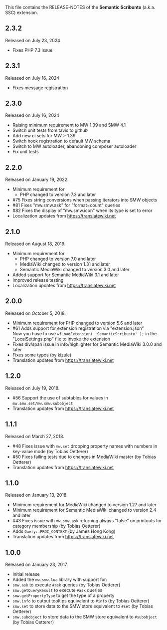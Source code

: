 This file contains the RELEASE-NOTES of the **Semantic Scribunto** (a.k.a. SSC) extension.

## 2.3.2

Released on July 23, 2024

* Fixes PHP 7.3 issue

## 2.3.1

Released on July 16, 2024

* Fixes message registration

## 2.3.0

Released on July 16, 2024

* Raising minimum requirement to MW 1.39 and SMW 4.1
* Switch unit tests from tavis to github
* Add new ci sets for MW > 1.39
* Switch hook registration to default MW schema
* Switch to MW autoloader, abandoning composer autoloader
* Fix unit tests


## 2.2.0

Released on January 19, 2022.

* Minimum requirement for
  * PHP changed to version 7.3 and later
* #75 Fixes string conversions when passing iterators into SMW objects
* #81 Fixes "mw.smw.ask" for "format=count" queries
* #82 Fixes the display of "mw.smw.icon" when its type is set to error
* Localization updates from https://translatewiki.net

## 2.1.0

Released on August 18, 2019.

* Minimum requirement for
  * PHP changed to version 7.0 and later
  * MediaWiki changed to version 1.31 and later
  * Semantic MediaWiki changed to version 3.0 and later
* Added support for Semantic MediaWiki 3.1 and later
* Improved release testing
* Localization updates from https://translatewiki.net

## 2.0.0

Released on October 5, 2018.

* Minimum requirement for PHP changed to version 5.6 and later
* #61 Adds support for extension registration via "extension.json"  
    Now you have to use `wfLoadExtension( 'SemanticScribunto' );` in the "LocalSettings.php" file to invoke the extension
* Fixes div/span issue in info/highlighter for Semantic MediaWiki 3.0.0 and later
* Fixes some typos (by kizule)
* Translation updates from https://translatewiki.net

## 1.2.0

Released on July 19, 2018.

* #56 Support the use of subtables for values in `mw.smw.set/mw.smw.subobject`
* Translation updates from https://translatewiki.net

## 1.1.1

Released on March 27, 2018.

* #48 Fixes issue with `mw.set` dropping property names with numbers in key-value mode (by Tobias Oetterer)
* #50 Fixes failing tests due to changes in MediaWiki master (by Tobias Oetterer)
* Translation updates from https://translatewiki.net

## 1.1.0

Released on January 13, 2018.

* Minimum requirement for MediaWiki changed to version 1.27 and later
* Minimum requirement for Semantic MediaWiki changed to version 2.4 and later
* #43 Fixes issue with `mw.smw.ask` returning always "false" on printouts for category membership (by Tobias Oetterer)
* Adds `Query::PROC_CONTEXT` (by James Hong Kong)
* Translation updates from https://translatewiki.net

## 1.0.0

Released on January 23, 2017.

* Initial release
* Added the `mw.smw.lua` library with support for:
 * `smw.ask` to execute `#ask` queries (by Tobias Oetterer)
 * `smw.getQueryResult` to execute `#ask` queries
 * `smw.getPropertyType` to get the type of a property
 * `smw.info` to output tooltips equivalent to `#info` (by Tobias Oetterer)
 * `smw.set` to store data to the SMW store equivalent to `#set` (by Tobias Oetterer)
 * `smw.subobject` to store data to the SMW store equivalent to `#subobject` (by Tobias Oetterer)
